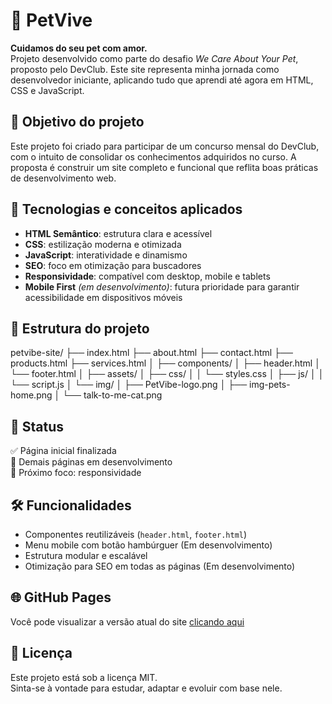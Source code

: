 # 🐾 PetVive

**Cuidamos do seu pet com amor.**  
Projeto desenvolvido como parte do desafio _We Care About Your Pet_, proposto pelo DevClub. Este site representa minha jornada como desenvolvedor iniciante, aplicando tudo que aprendi até agora em HTML, CSS e JavaScript.

## 🎯 Objetivo do projeto

Este projeto foi criado para participar de um concurso mensal do DevClub, com o intuito de consolidar os conhecimentos adquiridos no curso. A proposta é construir um site completo e funcional que reflita boas práticas de desenvolvimento web.

## 🚀 Tecnologias e conceitos aplicados

- **HTML Semântico**: estrutura clara e acessível
- **CSS**: estilização moderna e otimizada
- **JavaScript**: interatividade e dinamismo
- **SEO**: foco em otimização para buscadores
- **Responsividade**: compatível com desktop, mobile e tablets
- **Mobile First** _(em desenvolvimento)_: futura prioridade para garantir acessibilidade em dispositivos móveis

## 📁 Estrutura do projeto
petvibe-site/
├── index.html
├── about.html
├── contact.html
├── products.html
├── services.html
│
├── components/
│   ├── header.html
│   └── footer.html
│
├── assets/
│   ├── css/
│   │   └── styles.css
│   ├── js/
│   │   └── script.js
│   └── img/
│       ├── PetVibe-logo.png
│       ├── img-pets-home.png
│       └── talk-to-me-cat.png

## 📌 Status

✅ Página inicial finalizada  
🚧 Demais páginas em desenvolvimento  
🎯 Próximo foco: responsividade

## 🛠️ Funcionalidades

- Componentes reutilizáveis (`header.html`, `footer.html`)
- Menu mobile com botão hambúrguer (Em desenvolvimento)
- Estrutura modular e escalável
- Otimização para SEO em todas as páginas (Em desenvolvimento)

## 🌐 GitHub Pages

Você pode visualizar a versão atual do site [clicando aqui](https://leomarinovic.github.io/projeto-site-responsivo-petvibe/)  

## 📄 Licença

Este projeto está sob a licença MIT.  
Sinta-se à vontade para estudar, adaptar e evoluir com base nele.